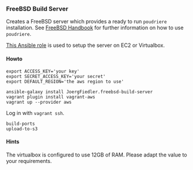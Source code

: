 ### FreeBSD Build Server

Creates a FreeBSD server which provides a ready to run `poudriere` installation. See [FreeBSD Handbook](https://www.freebsd.org/doc/handbook/ports-poudriere.html) for further information on how to use `poudriere`.

[This Ansible role](https://github.com/JoergFiedler/freebsd-build-server) is used to setup the server on EC2 or Virtualbox.

#### Howto

    export ACCESS_KEY='your key'
    export SECRET_ACCESS_KEY='your secret'
    export DEFAULT_REGION='the aws region to use'

    ansible-galaxy install JoergFiedler.freebsd-build-server
    vagrant plugin install vagrant-aws
    vagrant up --provider aws


Log in with `vagrant ssh`.

    build-ports
    upload-to-s3


#### Hints

The virtualbox is configured to use 12GB of RAM. Please adapt the value to your requirements.
